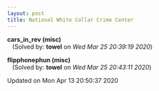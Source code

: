 ```yaml
---
layout: post
title: National White Collar Crime Center
---
```


<!--break-->

**cars_in_rev (misc)**  
&nbsp;&nbsp;&nbsp;(Solved by: **towel** on _Wed Mar 25 20:39:19 2020_)  
  
**flipphonephun (misc)**  
&nbsp;&nbsp;&nbsp;(Solved by: **towel** on _Wed Mar 25 20:43:11 2020_)  
  


Updated on Mon Apr 13 20:50:37 2020
